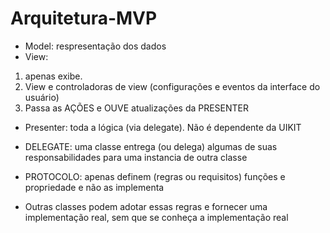 # Arquitetura-MVP

- Model: respresentação dos dados
- View: 
1. apenas exibe. 
2. View e controladoras de view (configurações e eventos da interface do usuário)
3. Passa as AÇÕES e OUVE atualizações da PRESENTER
- Presenter: toda a lógica (via delegate). Não é dependente da UIKIT

- DELEGATE: uma classe entrega (ou delega) algumas de suas responsabilidades para uma instancia de outra classe
- PROTOCOLO: apenas definem (regras ou requisitos) funções e propriedade e não as implementa
* Outras classes podem adotar essas regras e fornecer uma implementação real, sem que se conheça a implementação real
  
